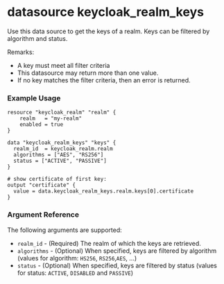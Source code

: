 # datasource keycloak_realm_keys

Use this data source to get the keys of a realm. Keys can be filtered by algorithm and status.

Remarks:

- A key must meet all filter criteria
- This datasource may return more than one value.
- If no key matches the filter criteria, then an error is returned.

### Example Usage

```hcl
resource "keycloak_realm" "realm" {
    realm   = "my-realm"
    enabled = true
}

data "keycloak_realm_keys" "keys" {
  realm_id  = keycloak_realm.realm
  algorithms = ["AES", "RS256"]
  status = ["ACTIVE", "PASSIVE"]
}

# show certificate of first key:
output "certificate" {
  value = data.keycloak_realm_keys.realm.keys[0].certificate
}

```

### Argument Reference

The following arguments are supported:

- `realm_id` - (Required) The realm of which the keys are retrieved.
- `algorithms` - (Optional) When specified, keys are filtered by algorithm (values for algorithm: `HS256`, `RS256`,`AES`, ...)
- `status` - (Optional) When specified, keys are filtered by status (values for status: `ACTIVE`, `DISABLED` and `PASSIVE`)
